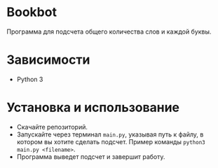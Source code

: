 # Bookbot

Программа для подсчета общего количества слов и каждой буквы.

# Зависимости

- Python 3

# Установка и использование

- Скачайте репозиторий.
- Запускайте через терминал `main.py`, указывая путь к файлу, в котором вы хотите сделать подсчет. Пример команды ```python3 main.py <filename>```.
- Программа выведет подсчет и завершит работу.

